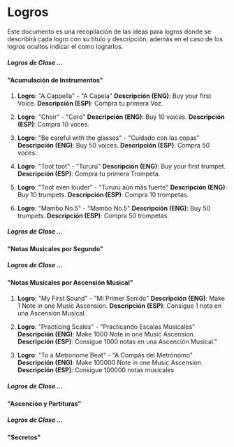 # Logros

Este documento es una recopilación de las ideas para logros donde se describirá cada logro con su título y descripción, además en el caso de los logros ocultos indicar el como lograrlos.

##### Logros de Clase ...
#### "Acumulación de Instrumentos"

1.  **Logro**: "A Cappella" - "A Capela"
    **Descripción (ENG)**: Buy your first Voice.
    **Descripción (ESP)**: Compra tu primera Voz.

2.  **Logro**: "Choir" - "Coro"
    **Descripción (ENG)**: Buy 10 voices.
    **Descripción (ESP)**: Compra 10 voces.

3.  **Logro**: "Be careful with the glasses" - "Cuidado con las copas"
    **Descripción (ENG)**: Buy 50 voices.
    **Descripción (ESP)**: Compra 50 voces.

4.  **Logro**: "Toot toot" - "Tururú"
    **Descripción (ENG)**: Buy your first trumpet.
    **Descripción (ESP)**: Compra tu primera Trompeta.

5.  **Logro**: "Toot even louder" - "Tururú aún más fuerte"
    **Descripción (ENG)**: Buy 10 trumpets.
    **Descripción (ESP)**: Compra 10 trompetas.

6.  **Logro**: "Mambo No.5" - "Mambo No.5"
    **Descripción (ENG)**: Buy 50 trumpets.
    **Descripción (ESP)**: Compra 50 trompetas.

##### Logros de Clase ...
#### "Notas Musicales por Segundo"



##### Logros de Clase ...
#### "Notas Musicales por Ascensión Musical"

1.  **Logro**: "My First Sound" - "Mi Primer Sonido"
    **Descripción (ENG)**: Make 1 Note in one Music Ascension.
    **Descripción (ESP)**: Consigue 1 nota en una Ascensión Musical.

2.  **Logro**: "Practicing Scales" - "Practicando Escalas Musicales"
    **Descripción (ENG)**: Make 1000 Note in one Music Ascension.
    **Descripción (ESP)**: Consigue 1000 notas en una Ascención Musical."

3.  **Logro**: "To a Metronome Beat" - "A Compás del Metrónomo"
    **Descripción (ENG)**: Make 100000 Note in one Music Ascension.
    **Descripción (ESP)**: Consigue 100000 notas musicales

##### Logros de Clase ...
#### "Ascención y Partituras"



##### Logros de Clase ...
#### "Secretos"


